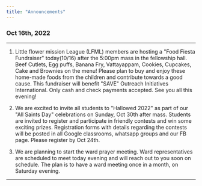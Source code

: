 ```yaml
---
title: "Announcements"
---
```


### Oct 16th, 2022
---
1. Little flower mission League (LFML) members are hosting a "Food Fiesta Fundraiser" today(10/16) after the 5:00pm mass in the fellowship hall. Beef Cutlets, Egg puffs, Banana Fry, Vattayappam, Cookies, Cupcakes, Cake and Brownies on the menu! Please plan to buy and enjoy these home-made foods from the children and contribute towards a good cause. This fundraiser will benefit "SAVE" Outreach Initiatives International.
Only cash and check payments accepted. See you all this evening!

2. We are excited to invite all students to "Hallowed 2022" as part of our "All Saints Day" celebrations on Sunday, Oct 30th after mass. Students are invited to register and participate in friendly contests and win some exciting prizes. Registration forms with details regarding the contests will be posted in all Google classrooms, whatsapp groups and our FB page. Please register by Oct 24th.

3. We are planning to start the ward prayer meeting. Ward representatives are scheduled to meet today evening and will reach out to you soon on schedule. The plan is to have a ward meeting once in a month, on Saturday evening.

---